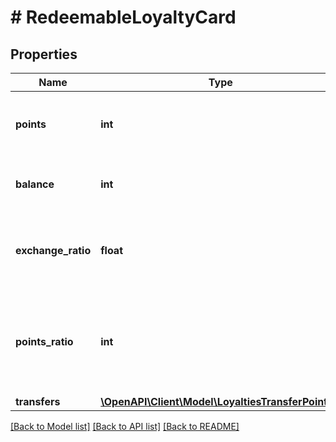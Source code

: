 # # RedeemableLoyaltyCard

## Properties

Name | Type | Description | Notes
------------ | ------------- | ------------- | -------------
**points** | **int** | Total points incurred over the lifespan of the loyalty card. | [optional]
**balance** | **int** | Points available for reward redemption. | [optional]
**exchange_ratio** | **float** | The cash equivalent of the points defined in the points_ratio property. | [optional]
**points_ratio** | **int** | The number of loyalty points that will map to the predefined cash amount defined by the exchange_ratio property. | [optional]
**transfers** | [**\OpenAPI\Client\Model\LoyaltiesTransferPoints[]**](LoyaltiesTransferPoints.md) |  | [optional]

[[Back to Model list]](../../README.md#models) [[Back to API list]](../../README.md#endpoints) [[Back to README]](../../README.md)
